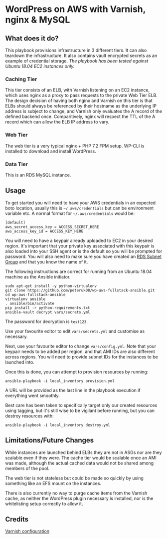 # WordPress on AWS with Varnish, nginx & MySQL
## What does it do?
This playbook provisions infrastructure in 3 different tiers. It can also teardown the infrastructure. It also contains vault encrypted secrets as an example of credential storage. *The playbook has been tested against Ubuntu 18.04 EC2 instances only.*

### Caching Tier
This tier consists of an ELB, with Varnish listening on an EC2 instance, which uses nginx as a proxy to pass requests to the private Web Tier ELB. The design decision of having both nginx and Varnish on this tier is that ELBs should always be referenced by their hostname as the underlying IP address is subject to change, and Varnish only evaluates the A record of the defined backend once. Comparitively, nginx will respect the TTL of the A record which can allow the ELB IP address to vary.

### Web Tier
The web tier is a very typical nginx + PHP 7.2 FPM setup. WP-CLI is installed to download and install WordPress.

### Data Tier
This is an RDS MySQL instance.

## Usage
To get started you will need to have your AWS credentials in an expected boto location, usually this is `~/.aws/credentials` but can be environment variable etc.  A normal format for `~/.aws/credentials` would be:
```
[default]
aws_secret_access_key = ACCESS_SECRET_HERE
aws_access_key_id = ACCESS_KEY_HERE
```

You will need to have a keypair already uploaded to EC2 in your desired region. It's important that your private key associated with this keypair is also loaded into your SSH agent or is the default so you will be prompted for password. You will also need to make sure you have created an [RDS Subnet Group](https://docs.aws.amazon.com/AmazonRDS/latest/AuroraUserGuide/USER_VPC.WorkingWithRDSInstanceinaVPC.html#USER_VPC.CreateDBSubnetGroup) and that you know the name of it.

The following instructions are correct for running from an Ubuntu 18.04 machine as the Ansible initiator.
```
sudo apt-get install -y python-virtualenv
git clone https://github.com/peteruk08/wp-aws-fullstack-ansible.git
cd wp-aws-fullstack-ansible
virtualenv ansible
. ansible/bin/activate
pip install -r python-requirements.txt
ansible-vault decrypt vars/secrets.yml
```
The password for decryption is `test123`.

Use your favourite editor to edit `vars/secrets.yml` and customise as necessary.

Next, use your favourite editor to change `vars/config.yml`. Note that your keypair needs to be added per region, and that AMI IDs are also different across regions. You will need to provide subnet IDs for the instances to be launched into.

Once this is done, you can attempt to provision resources by running:
```
ansible-playbook -i local_inventory provision.yml
```
A URL will be provided as the last line in the playbook execution if everything went smoothly.

Best care has been taken to specifically target only our created resources using tagging, but it's still wise to be vigilant before running, but you can destroy resources with:
```
ansible-playbook -i local_inventory destroy.yml
```

## Limitations/Future Changes
While instances are launched behind ELBs they are not in ASGs nor are they scalable even if they were. The cache tier would be scalable once an AMI was made, although the actual cached data would not be shared among members of the pool.

The web tier is not stateless but could be made so quickly by using something like an EFS mount on the instances.

There is also currently no way to purge cache items from the Varnish cache, as neither the WordPress plugin necessary is installed, nor is the whitelisting setup correctly to allow it.

## Credits
[Varnish configuration](https://raw.githubusercontent.com/pranksinatra/gc-varnish-config/master/default.vcl)
